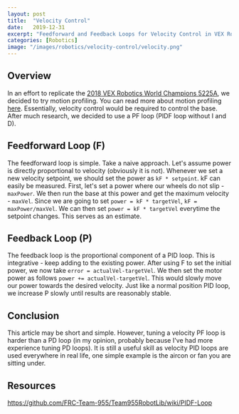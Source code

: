```yaml
---
layout: post
title:  "Velocity Control"
date:   2019-12-31
excerpt: "Feedforward and Feedback Loops for Velocity Control in VEX Robotics"
categories: [Robotics]
image: "/images/robotics/velocity-control/velocity.png"
---
```

## Overview
In an effort to replicate the [2018 VEX Robotics World Champions 5225A](https://www.youtube.com/watch?v=sux3YbbbkYY), we decided to try motion profiling. You can read more about motion profiling [here](). Essentially, velocity control would be required to control the base. After much research, we decided to use a PF loop (PIDF loop without I and D).

## Feedforward Loop (F)
The feedforward loop is simple. Take a naive approach. Let's assume power is directly proportional to velocity (obviously it is not). Whenever we set a new velocity setpoint, we should set the power as `kF * setpoint`. kF can easily be measured. First, let's set a power where our wheels do not slip - `maxPower`. We then run the base at this power and get the maximum velocity - `maxVel`. Since we are going to set `power = kF * targetVel`, `kF = maxPower/maxVel`. We can then set `power = kF * targetVel` everytime the setpoint changes. This serves as an estimate.

## Feedback Loop (P)
The feedback loop is the proportional component of a PID loop. This is integrative - keep adding to the existing power. After using F to set the initial power, we now take `error = actualVel-targetVel`. We then set the motor power as follows `power += actualVel-targetVel`. This would slowly move our power towards the desired velocity. Just like a normal position PID loop, we increase P slowly until results are reasonably stable.

## Conclusion
This article may be short and simple. However, tuning a velocity PF loop is harder than a PD loop (in my opinion, probably because I've had more experience tuning PD loops). It is still a useful skill as velocity PID loops are used everywhere in real life, one simple example is the aircon or fan you are sitting under.

## Resources
<https://github.com/FRC-Team-955/Team955RobotLib/wiki/PIDF-Loop>